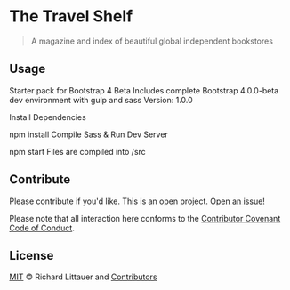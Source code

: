# The Travel Shelf

> A magazine and index of beautiful global independent bookstores

## Usage

Starter pack for Bootstrap 4 Beta
Includes complete Bootstrap 4.0.0-beta dev environment with gulp and sass
Version: 1.0.0

Install Dependencies

npm install
Compile Sass & Run Dev Server

npm start
Files are compiled into /src

## Contribute

Please contribute if you'd like. This is an open project. [Open an issue!](https://github.com/RichardLitt/the-travel-shelf/issues/new)

Please note that all interaction here conforms to the [Contributor Covenant Code of Conduct](CODE_OF_CONDUCT.md).

## License

[MIT](LICENSE) © Richard Littauer and [Contributors](https://github.com/RichardLitt/the-travel-shelf/graphs/contributors)
